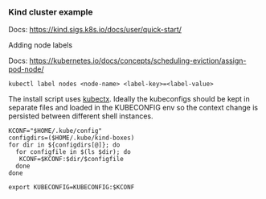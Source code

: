 ### Kind cluster example

Docs: https://kind.sigs.k8s.io/docs/user/quick-start/

Adding node labels

Docs: https://kubernetes.io/docs/concepts/scheduling-eviction/assign-pod-node/

`kubectl label nodes <node-name> <label-key>=<label-value>`

The install script uses [kubectx](https://github.com/ahmetb/kubectx).
Ideally the kubeconfigs should be kept in separate files and loaded in the KUBECONFIG env so the context change is persisted between different shell instances.

```
KCONF="$HOME/.kube/config"
configdirs=($HOME/.kube/kind-boxes)
for dir in ${configdirs[@]}; do
  for configfile in $(ls $dir); do
   KCONF=$KCONF:$dir/$configfile
  done
done

export KUBECONFIG=KUBECONFIG:$KCONF
```
